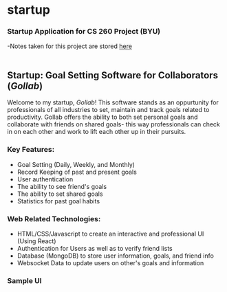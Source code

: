 # startup
### Startup Application for CS 260 Project (BYU)

-Notes taken for this project are stored [here](/Notes.md) <br> <br>


## Startup: Goal Setting Software for Collaborators (*Gollab*)

Welcome to my startup, *Gollab*! This software stands as an oppurtunity for professionals of all industries to set, maintain and track goals related to productivity. Gollab offers the ability to both set personal goals and collaborate with friends on shared goals- this way professionals can check in on each other and work to lift each other up in their pursuits.

### Key Features:

- Goal Setting (Daily, Weekly, and Monthly)
- Record Keeping of past and present goals
- User authentication
- The ability to see friend's goals
- The ability to set shared goals
- Statistics for past goal habits

### Web Related Technologies:

- HTML/CSS/Javascript to create an interactive and professional UI (Using React)
- Authentication for Users as well as to verify friend lists
- Database (MongoDB) to store user information, goals, and friend info
- Websocket Data to update users on other's goals and information

### Sample UI

